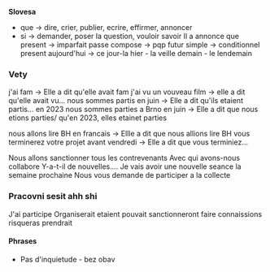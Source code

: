 **Slovesa**
- que ->  dire, crier, publier, ecrire, effirmer, annoncer
- si -> demander, poser la question, vouloir savoir
Il a annonce que
present -> imparfait
passe compose -> pqp
futur simple -> conditionnel present
aujourd'hui -> ce jour-la
hier - la veille
demain - le lendemain
### Vety
j'ai fam -> Elle a dit qu'elle avait fam
j'ai vu un vouveau film -> elle a dit qu'elle avait vu...
nous sommes partis en juin -> Elle a dit qu'ils etaient partis...
en 2023 nous sommes parties a Brno en juin -> Elle a dit que nous etions parties/ qu'en 2023, elles etainet parties

nous allons lire BH en francais -> Ellle a dit que nous allions lire BH
vous terminerez votre projet avant vendredi -> Elle a dit que vous terminiez...

Nous allons sanctionner tous les contrevenants
Avec qui avons-nous collabore
Y-a-t-il de nouvelles....
Je vais avoir une nouvelle seance la semaine prochaine 
Nous vous demande de participer a la collecte
### Pracovni sesit ahh shi
J'ai participe
Organiserait
etaient
pouvait
sanctionneront
faire
connaissions
risqueras
prendrait


#### Phrases
- Pas d'inquietude - bez obav